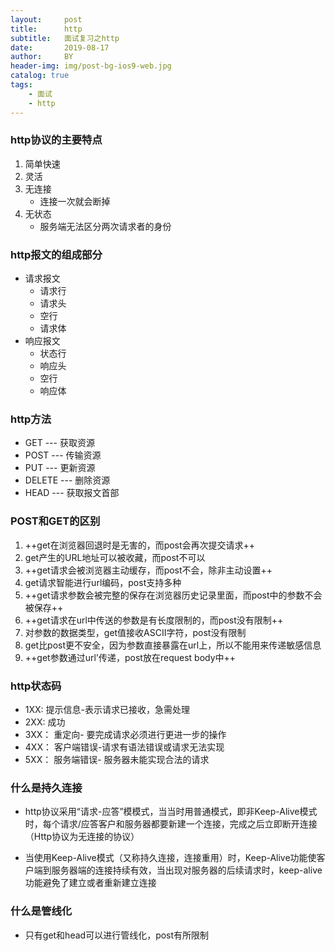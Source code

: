 ```yaml
---
layout:     post
title:      http
subtitle:   面试复习之http
date:       2019-08-17
author:     BY
header-img: img/post-bg-ios9-web.jpg
catalog: true
tags:
    - 面试
    - http
---
```


### http协议的主要特点

1. 简单快速
2. 灵活
3. 无连接
    - 连接一次就会断掉
4. 无状态
    - 服务端无法区分两次请求者的身份


### http报文的组成部分

- 请求报文
    - 请求行
    - 请求头
    - 空行
    - 请求体
- 响应报文
    - 状态行
    - 响应头
    - 空行
    - 响应体

### http方法
- GET       --- 获取资源
- POST      --- 传输资源
- PUT       --- 更新资源
- DELETE    --- 删除资源
- HEAD      --- 获取报文首部
### POST和GET的区别

1. ++get在浏览器回退时是无害的，而post会再次提交请求++
2. get产生的URL地址可以被收藏，而post不可以
3. ++get请求会被浏览器主动缓存，而post不会，除非主动设置++
4. get请求智能进行url编码，post支持多种
5. ++get请求参数会被完整的保存在浏览器历史记录里面，而post中的参数不会被保存++
6. ++get请求在url中传送的参数是有长度限制的，而post没有限制++
7. 对参数的数据类型，get值接收ASCII字符，post没有限制
8. get比post更不安全，因为参数直接暴露在url上，所以不能用来传递敏感信息
9. ++get参数通过url'传递，post放在request body中++

### http状态码

- 1XX: 提示信息-表示请求已接收，急需处理
- 2XX: 成功
- 3XX： 重定向- 要完成请求必须进行更进一步的操作
- 4XX： 客户端错误-请求有语法错误或请求无法实现
- 5XX： 服务端错误- 服务器未能实现合法的请求

### 什么是持久连接

- http协议采用“请求-应答”模模式，当当时用普通模式，即非Keep-Alive模式时，每个请求/应答客户和服务器都要新建一个连接，完成之后立即断开连接（Http协议为无连接的协议）

- 当使用Keep-Alive模式（又称持久连接，连接重用）时，Keep-Alive功能使客户端到服务器端的连接持续有效，当出现对服务器的后续请求时，keep-alive功能避免了建立或者重新建立连接

### 什么是管线化
- 只有get和head可以进行管线化，post有所限制
